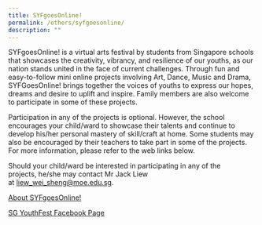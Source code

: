 ```yaml
---
title: SYFgoesOnline!
permalink: /others/syfgoesonline/
description: ""
---
```

SYFgoesOnline! is a virtual arts festival by students from Singapore schools that showcases the creativity, vibrancy, and resilience of our youths, as our nation stands united in the face of current challenges. Through fun and easy-to-follow mini online projects involving Art, Dance, Music and Drama, SYFGoesOnline! brings together the voices of youths to express our hopes, dreams and desire to uplift and inspire. Family members are also welcome to participate in some of these projects.  
  
Participation in any of the projects is optional. However, the school encourages your child/ward to showcase their talents and continue to develop his/her personal mastery of skill/craft at home. Some students may also be encouraged by their teachers to take part in some of the projects. For more information, please refer to the web links below.

Should your child/ward be interested in participating in any of the projects, he/she may contact Mr Jack Liew at [liew\_wei\_sheng@moe.edu.sg](mailto:liew_wei_sheng@moe.edu.sg). 

[About SYFgoesOnline!](https://www.singaporeyouthfestival.sg/syfgoesonline/about-syfgoesonline)  
  
[SG YouthFest Facebook Page](https://www.facebook.com/SgYouthFest/)